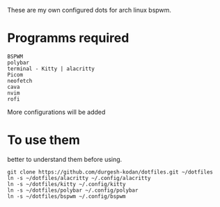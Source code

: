 These are my own configured dots for arch linux bspwm.

# Programms required
```
BSPWM 
polybar
terminal - Kitty | alacritty
Picom
neofetch
cava
nvim
rofi
```

More configurations will be added 


# To use them
better to understand them before using.
```
git clone https://github.com/durgesh-kodan/dotfiles.git ~/dotfiles
ln -s ~/dotfiles/alacritty ~/.config/alacritty
ln -s ~/dotfiles/kitty ~/.config/kitty
ln -s ~/dotfiles/polybar ~/.config/polybar
ln -s ~/dotfiles/bspwm ~/.config/bspwm
```
